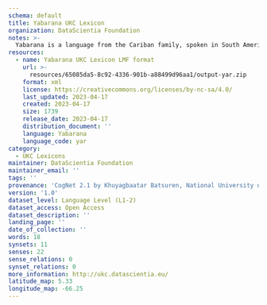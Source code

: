 ```yaml
---
schema: default
title: Yabarana UKC Lexicon
organization: DataScientia Foundation
notes: >-
  Yabarana is a language from the Cariban family, spoken in South America. The UKC Lexicon of Yabarana is represented as a lexico-semantic network. It consists of words, word senses, synsets, as well as sense-level and synset-level relationships.
resources:
  - name: Yabarana UKC Lexicon LMF format
    url: >-
      resources/65085da5-8c92-4336-901b-a88499d96aa1/output-yar.zip
    format: xml
    license: https://creativecommons.org/licenses/by-nc-sa/4.0/
    last_updated: 2023-04-17
    created: 2023-04-17
    size: 1739
    release_date: 2023-04-17
    distribution_document: ''
    language: Yabarana
    language_code: yar
category:
  - UKC Lexicons
maintainer: DataScientia Foundation
maintainer_email: ''
tags: ''
provenance: 'CogNet 2.1 by Khuyagbaatar Batsuren, National University of Mongolia (http://cognet.ukc.disi.unitn.it); KinDiv: Kinship Diversity 1.0 by Temuulen Khishigsuren (http://ukc.disi.unitn.it/index.php/kinship/); Native Languages of the Americas 2021.11. by Laura Redish and Orrin Lewis (http://www.native-languages.org); Princeton WordNet 2.1 by Princeton University (https://wordnet.princeton.edu)'
version: '1.0'
dataset_level: Language Level (L1-2)
dataset_access: Open Access
dataset_description: ''
landing_page: ''
date_of_collection: ''
words: 18
synsets: 11
senses: 22
sense_relations: 0
synset_relations: 0
more_information: http://ukc.datascientia.eu/
latitude_map: 5.33
longitude_map: -66.25
---
```

